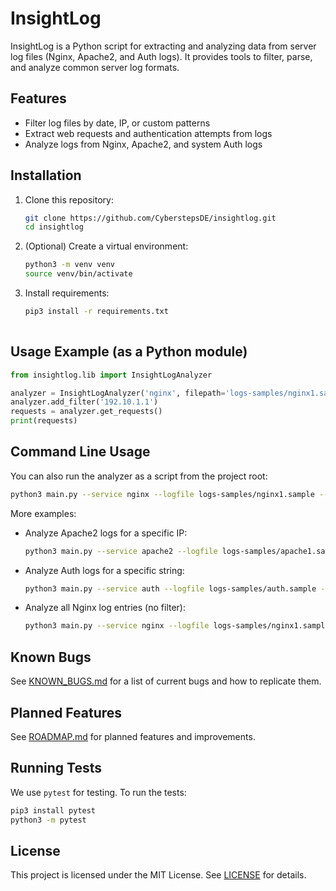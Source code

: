 # InsightLog

InsightLog is a Python script for extracting and analyzing data from server log files (Nginx, Apache2, and Auth logs). It provides tools to filter, parse, and analyze common server log formats.

## Features

- Filter log files by date, IP, or custom patterns
- Extract web requests and authentication attempts from logs
- Analyze logs from Nginx, Apache2, and system Auth logs

## Installation

1. Clone this repository:
   ```bash
   git clone https://github.com/CyberstepsDE/insightlog.git
   cd insightlog
   ```
2. (Optional) Create a virtual environment:
   ```bash
   python3 -m venv venv
   source venv/bin/activate
   ```
3. Install requirements:
   ```bash
   pip3 install -r requirements.txt
  
   ```

## Usage Example (as a Python module)

```python
from insightlog.lib import InsightLogAnalyzer

analyzer = InsightLogAnalyzer('nginx', filepath='logs-samples/nginx1.sample')
analyzer.add_filter('192.10.1.1')
requests = analyzer.get_requests()
print(requests)
```

## Command Line Usage

You can also run the analyzer as a script from the project root:

```bash
python3 main.py --service nginx --logfile logs-samples/nginx1.sample --filter 192.10.1.1
```

More examples:

- Analyze Apache2 logs for a specific IP:
  ```bash
  python3 main.py --service apache2 --logfile logs-samples/apache1.sample --filter 127.0.1.1
  ```

- Analyze Auth logs for a specific string:
  ```bash
  python3 main.py --service auth --logfile logs-samples/auth.sample --filter root
  ```

- Analyze all Nginx log entries (no filter):
  ```bash
  python3 main.py --service nginx --logfile logs-samples/nginx1.sample
  ```

## Known Bugs

See [KNOWN_BUGS.md](KNOWN_BUGS.md) for a list of current bugs and how to replicate them.

## Planned Features

See [ROADMAP.md](ROADMAP.md) for planned features and improvements.

## Running Tests

We use `pytest` for testing. To run the tests:
```bash
pip3 install pytest
python3 -m pytest
```

## License

This project is licensed under the MIT License. See [LICENSE](LICENSE) for details.